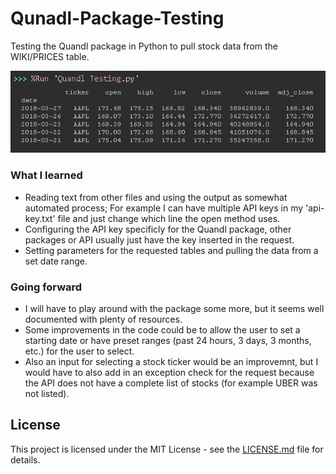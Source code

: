 # Qunadl-Package-Testing
Testing the Quandl package in Python to pull stock data from the WIKI/PRICES table.

![Screen shot](https://github.com/zmiddle/Qunadl-Package-Testing/blob/master/APPL%20Output.JPG)

### What I learned
* Reading text from other files and using the output as somewhat automated process; For example I can have multiple API keys in my 'api-key.txt' file and just change which line the open method uses.
* Configuring the API key specificly for the Quandl package, other packages or API usually just have the key inserted in the request.
* Setting parameters for the requested tables and pulling the data from a set date range.

### Going forward
* I will have to play around with the package some more, but it seems well documented with plenty of resources.
* Some improvements in the code could be to allow the user to set a starting date or have preset ranges (past 24 hours, 3 days, 3 months, etc.) for the user to select.
* Also an input for selecting a stock ticker would be an improvemnt, but I would have to also add in an exception check for the request because the API does not have a complete list of stocks (for example UBER was not listed).

## License
This project is licensed under the MIT License - see the [LICENSE.md](LICENSE.md) file for details.
